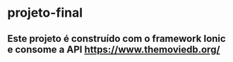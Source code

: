 # projeto-final

## Este projeto é construído com o framework Ionic e consome a API https://www.themoviedb.org/

